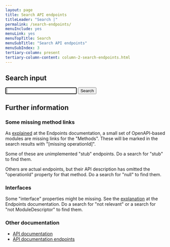```yaml
---
layout: page
title: Search API endpoints
titleLeader: "Search |"
permalink: /search-endpoints/
menuInclude: yes
menuLink: yes
menuTopTitle: Search
menuSubTitle: "Search API endpoints"
menuSubIndex: 3
tertiary-column: present
tertiary-column-content: column-2-search-endpoints.html
---
```


## Search input

<div id="indexCount"></div>

<div class="form">
  <form action="get" id="searchEndpoints">
    <input type="text" size="25" id="searchInput" autofocus>
    <input type="submit" value="Search">
  </form>
</div>

<div id="hits"></div>

<ul id="searchResults"></ul>

<script src="https://cdn.jsdelivr.net/npm/js-search@2.0.1/dist/umd/js-search.min.js"></script>
<script src="/assets/js/search-endpoints.js"></script>

## Further information

### Some missing method links

As [explained](/reference/api/endpoints/#some-missing-method-links) at the Endpoints documentation, a small set of OpenAPI-based modules are missing links for the "Methods".
These will be marked in the search results with "[missing operationId]".

Some of these are unimplemented "stub" endpoints. Do a search for "stub" to find them.

Others are actual endpoints, but their API description has omitted the "operationId" property for that method. Do a search for "null" to find them.

### Interfaces

Some "interface" properties might be missing. See the [explanation](/reference/api/endpoints/#interfaces) at the Endpoints documentation.
Do a search for "not relevant" or a search for "not ModuleDescriptor" to find them.

### Other documentation

* [API documentation](/reference/api/)
* [API documentation endpoints](/reference/api/endpoints/)

<div class="folio-spacer-content"></div>

